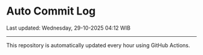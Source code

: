 # Auto Commit Log

Last updated: Wednesday, 29-10-2025 04:12 WIB

---

This repository is automatically updated every hour using GitHub Actions.
